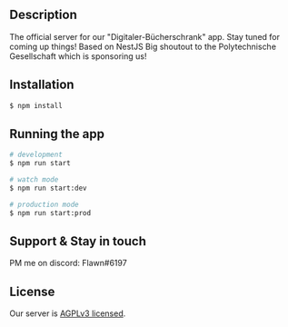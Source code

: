 ## Description
The official server for our "Digitaler-Bücherschrank" app. Stay tuned for coming up things!
Based on NestJS 
Big shoutout to the Polytechnische Gesellschaft which is sponsoring us!

## Installation

```bash
$ npm install
```

## Running the app

```bash
# development
$ npm run start

# watch mode
$ npm run start:dev

# production mode
$ npm run start:prod
```

## Support & Stay in touch

PM me on discord: Flawn#6197 

## License

Our server is [AGPLv3 licensed](https://www.gnu.org/licenses/agpl-3.0.txt).
